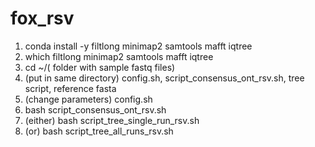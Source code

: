 # fox_rsv
1)	conda install -y filtlong minimap2 samtools mafft iqtree
2)	which filtlong minimap2 samtools mafft iqtree
3)	cd ~/( folder with sample fastq files)
4)	(put in same directory) config.sh, script_consensus_ont_rsv.sh, tree script, reference fasta
5)	(change parameters) config.sh
6)	bash script_consensus_ont_rsv.sh
7)	(either) bash script_tree_single_run_rsv.sh
8)	(or) bash script_tree_all_runs_rsv.sh
